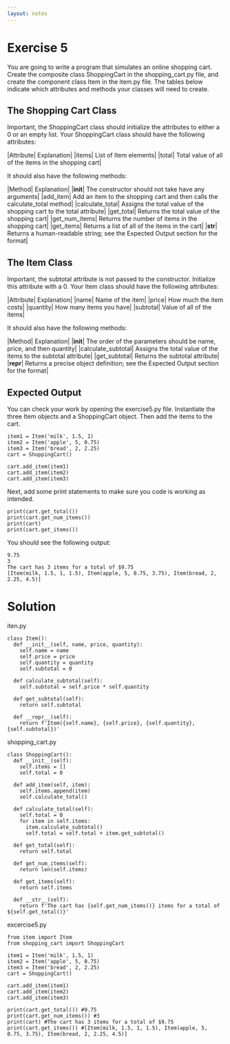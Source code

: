 ```yaml
---
layout: notes
---
```

# Exercise 5
You are going to write a program that simulates an online shopping cart. Create the composite class ShoppingCart in the shopping_cart.py file, and create the component class Item in the item.py file. The tables below indicate which attributes and methods your classes will need to create.

## The Shopping Cart Class

Important, the ShoppingCart class should initialize the attributes to either a 0 or an empty list. Your ShoppingCart class should have the following attributes:

|Attribute|	Explanation|
|items|	List of Item elements|
|total|	Total value of all of the items in the shopping cart|

It should also have the following methods:

|Method|	Explanation|
|__init__|	The constructor should not take have any arguments|
|add_item|	Add an item to the shopping cart and then calls the calculate_total method|
|calculate_total|	Assigns the total value of the shopping cart to the total attribute|
|get_total|	Returns the total value of the shopping cart|
|get_num_items|	Returns the number of items in the shopping cart|
|get_items|	Returns a list of all of the items in the cart|
|__str__|	Returns a human-readable string; see the Expected Output section for the format|

## The Item Class

Important, the subtotal attribute is not passed to the constructor. Initialize this attribute with a 0. Your Item class should have the following attributes:

|Attribute|	Explanation|
|name|	Name of the item|
|price|	How much the item costs|
|quantity|	How many items you have|
|subtotal|	Value of all of the items|

It should also have the following methods:

|Method|	Explanation|
|__init__|	The order of the parameters should be name, price, and then quantity|
|calculate_subtotal|	Assigns the total value of the items to the subtotal attribute|
|get_subtotal|	Returns the subtotal attribute|
|__repr__|	Returns a precise object definition; see the Expected Output section for the format|

## Expected Output
You can check your work by opening the exercise5.py file. Instantiate the three Item objects and a ShoppingCart object. Then add the items to the cart.

```
item1 = Item('milk', 1.5, 1)
item2 = Item('apple', 5, 0.75)
item3 = Item('bread', 2, 2.25)
cart = ShoppingCart()

cart.add_item(item1)
cart.add_item(item2)
cart.add_item(item3)
```

Next, add some print statements to make sure you code is working as intended.

```
print(cart.get_total())
print(cart.get_num_items())
print(cart)
print(cart.get_items())
```

You should see the following output:

```
9.75
3
The cart has 3 items for a total of $9.75
[Item(milk, 1.5, 1, 1.5), Item(apple, 5, 0.75, 3.75), Item(bread, 2, 2.25, 4.5)]
```

# Solution

iten.py

```
class Item():
  def __init__(self, name, price, quantity):
    self.name = name
    self.price = price
    self.quantity = quantity
    self.subtotal = 0

  def calculate_subtotal(self):
    self.subtotal = self.price * self.quantity

  def get_subtotal(self):
    return self.subtotal

  def __repr__(self):
    return f'Item({self.name}, {self.price}, {self.quantity}, {self.subtotal})'
```

shopping_cart.py

```
class ShoppingCart():
  def __init__(self):
    self.items = []
    self.total = 0

  def add_item(self, item):
    self.items.append(item)
    self.calculate_total()

  def calculate_total(self):
    self.total = 0
    for item in self.items:
      item.calculate_subtotal()
      self.total = self.total + item.get_subtotal()

  def get_total(self):
    return self.total

  def get_num_items(self):
    return len(self.items)

  def get_items(self):
    return self.items

  def __str__(self):
    return f'The cart has {self.get_num_items()} items for a total of ${self.get_total()}'
```

excercise5.py

```
from item import Item
from shopping_cart import ShoppingCart

item1 = Item('milk', 1.5, 1)
item2 = Item('apple', 5, 0.75)
item3 = Item('bread', 2, 2.25)
cart = ShoppingCart()

cart.add_item(item1)
cart.add_item(item2)
cart.add_item(item3)

print(cart.get_total()) #9.75
print(cart.get_num_items()) #3
print(cart) #The cart has 3 items for a total of $9.75
print(cart.get_items()) #[Item(milk, 1.5, 1, 1.5), Item(apple, 5, 0.75, 3.75), Item(bread, 2, 2.25, 4.5)]
```
